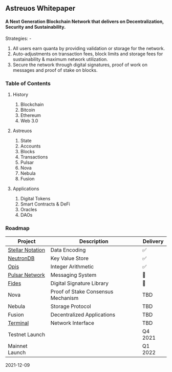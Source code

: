 
## Astreuos Whitepaper

#### A Next Generation Blockchain Network that delivers on Decentralization, Security and Sustainability.

Strategies: -
1. All users earn quanta by providing validation or storage for the network.
2. Auto-adjustments on transaction fees, block limits and storage fees for sustainability & maximum network utilization.
3. Secure the network through digital signatures, proof of work on messages and proof of stake on blocks.

### Table of Contents

1. History
    1. Blockchain
    2. Bitcoin
    3. Ethereum
    4. Web 3.0

2. Astreuos
    1. State
    2. Accounts
    2. Blocks
    2. Transactions
    2. Pulsar
    3. Nova
    4. Nebula
    4. Fusion

3. Applications
    1. Digital Tokens
    2. Smart Contracts & DeFi
    3. Oracles
    4. DAOs

### Roadmap
| Project | Description | Delivery |
|---|---|---|
| [Stellar Notation](https://github.com/seg-software/rust-stellar-notation) | Data Encoding | ✅ |
| [NeutronDB](https://github.com/seg-software/rust-neutrondb) | Key Value Store | ✅ |
| [Opis](https://github.com/seg-software/rust-opis) | Integer Arithmetic | ✅ |
| [Pulsar Network](https://github.com/seg-software/rust-pulsar-network)  | Messaging System |  🚧 |
| [Fides](https://github.com/seg-software/rust-fides) | Digital Signature Library | 🚧 |
| Nova | Proof of Stake Consensus Mechanism | TBD |
| Nebula | Storage Protocol | TBD |
| Fusion | Decentralized Applications | TBD |
| [Terminal](https://github.com/astreuos/astreuos-terminal) | Network Interface | TBD |
| Testnet Launch | | Q4 2021 |
| Mainnet Launch | | Q1 2022 |

2021-12-09